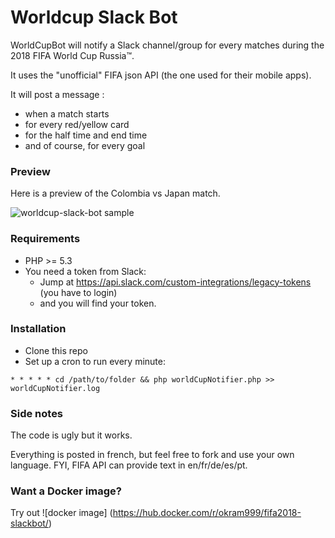 # Worldcup Slack Bot

WorldCupBot will notify a Slack channel/group for every matches during the 2018 FIFA World Cup Russia™.

It uses the "unofficial" FIFA json API (the one used for their mobile apps).

It will post a message :
  - when a match starts
  - for every red/yellow card
  - for the half time and end time
  - and of course, for every goal

### Preview

Here is a preview of the Colombia vs Japan match.

![worldcup-slack-bot sample](https://i.imgur.com/H5kUavh.png)

### Requirements

  - PHP >= 5.3
  - You need a token from Slack:
    - Jump at https://api.slack.com/custom-integrations/legacy-tokens (you have to login)
    - and you will find your token.

### Installation

  - Clone this repo
  - Set up a cron to run every minute:

  ````
  * * * * * cd /path/to/folder && php worldCupNotifier.php >> worldCupNotifier.log
  ````

### Side notes

The code is ugly but it works.

Everything is posted in french, but feel free to fork and use your own language. FYI, FIFA API can provide text in en/fr/de/es/pt.

### Want a Docker image? 

Try out  ![docker image] (https://hub.docker.com/r/okram999/fifa2018-slackbot/) 
